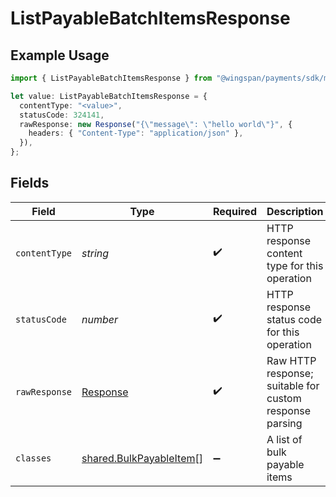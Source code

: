 # ListPayableBatchItemsResponse

## Example Usage

```typescript
import { ListPayableBatchItemsResponse } from "@wingspan/payments/sdk/models/operations";

let value: ListPayableBatchItemsResponse = {
  contentType: "<value>",
  statusCode: 324141,
  rawResponse: new Response("{\"message\": \"hello world\"}", {
    headers: { "Content-Type": "application/json" },
  }),
};
```

## Fields

| Field                                                                     | Type                                                                      | Required                                                                  | Description                                                               |
| ------------------------------------------------------------------------- | ------------------------------------------------------------------------- | ------------------------------------------------------------------------- | ------------------------------------------------------------------------- |
| `contentType`                                                             | *string*                                                                  | :heavy_check_mark:                                                        | HTTP response content type for this operation                             |
| `statusCode`                                                              | *number*                                                                  | :heavy_check_mark:                                                        | HTTP response status code for this operation                              |
| `rawResponse`                                                             | [Response](https://developer.mozilla.org/en-US/docs/Web/API/Response)     | :heavy_check_mark:                                                        | Raw HTTP response; suitable for custom response parsing                   |
| `classes`                                                                 | [shared.BulkPayableItem](../../../sdk/models/shared/bulkpayableitem.md)[] | :heavy_minus_sign:                                                        | A list of bulk payable items                                              |
